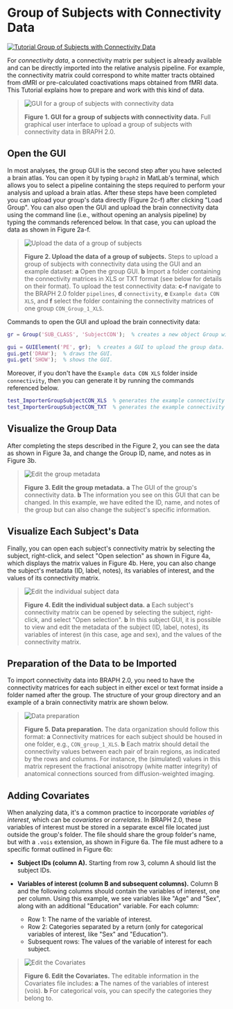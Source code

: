 # Group of Subjects with Connectivity Data

[![Tutorial Group of Subjects with Connectivity Data](https://img.shields.io/badge/PDF-Download-red?style=flat-square&logo=adobe-acrobat-reader)](tut_gr_con.pdf)

For *connectivity data*, a connectivity matrix per subject is already available and can be directly imported into the relative analysis pipeline. For example, the connectivity matrix could correspond to white matter tracts obtained from dMRI or pre-calculated coactivations maps obtained from fMRI data.
This Tutorial explains how to prepare and work with this kind of data.

> ![GUI for a group of subjects with connectivity data](fig01.jpg)
> 
> **Figure 1. GUI for a group of subjects with connectivity data.**
> Full graphical user interface to upload a group of subjects with connectivity data in BRAPH 2.0.

## Open the GUI

In most analyses, the group GUI is the second step after you have selected a brain atlas. You can open it by typing `braph2` in MatLab's terminal, which allows you to select a pipeline containing the steps required to perform your analysis and upload a brain atlas. After these steps have been completed you can upload your group's data directly (Figure 2c-f) after clicking "Load Group". You can also open the GUI and upload the brain connectivity data using the command line (i.e., without opening an analysis pipeline) by typing the commands referenced below. In that case, you can upload the data as shown in Figure 2a-f.

> ![Upload the data of a group of subjects](fig02.jpg)
> 
> **Figure 2. Upload the data of a group of subjects.**
> Steps to upload a group of subjects with connectivity data using the GUI and an example dataset:
> **a** Open the group GUI.
> **b** Import a folder containing the connectivity matrices in XLS or TXT format (see below for details on their format).
> To upload the test connectivity data:
> **c-f** navigate to the BRAPH 2.0 folder `pipelines`, **d** `connectivity`, **e** `Example data CON XLS`, and **f** select the folder containing the connectivity matrices of one group `CON_Group_1_XLS`.

Commands to open the GUI and upload the brain connectivity data:

```matlab
gr = Group('SUB_CLASS', 'SubjectCON');  % creates a new object Group with subjects with connectivity data, i.e., SubjectCON.

gui = GUIElement('PE', gr);  % creates a GUI to upload the group data.
gui.get('DRAW');  % draws the GUI.
gui.get('SHOW');  % shows the GUI.
```

Moreover, if you don't have the `Example data CON XLS` folder inside `connectivity`, then you can generate it by running the commands referenced below.

```matlab
test_ImporterGroupSubjectCON_XLS  % generates the example connectivity XLS data folder.
test_ImporterGroupSubjectCON_TXT  % generates the example connectivity TXT data folder.
```

## Visualize the Group Data

After completing the steps described in the Figure 2, you can see the data as shown in Figure 3a, and change the Group ID, name, and notes as in Figure 3b.

> ![Edit the group metadata](fig03.jpg)
> 
> **Figure 3. Edit the group metadata.** 
> **a** The GUI of the group's connectivity data.
> **b** The information you see on this GUI that can be changed. In this example, we have edited the ID, name, and notes of the group but can also change the subject's specific information.

## Visualize Each Subject's Data

Finally, you can open each subject's connectivity matrix by selecting the subject, right-click, and select "Open selection" as shown in Figure 4a, which displays the matrix values in Figure 4b. Here, you can also change the subject's metadata (ID, label, notes), its variables of interest, and the values of its connectivity matrix.

> ![Edit the individual subject data](fig04.jpg)
> 
> **Figure 4. Edit the individual subject data.** 
> **a** Each subject's connectivity matrix can be opened by selecting the subject, right-click, and select "Open selection".
> **b** In this subject GUI, it is possible to view and edit the metadata of the subject (ID, label, notes), its variables of interest (in this case, age and sex), and the values of the connectivity matrix.

## Preparation of the Data to be Imported

To import connectivity data into BRAPH 2.0, you need to have the connectivity matrices for each subject in either excel or text format inside a folder named after the group. The structure of your group directory and an example of a brain connectivity matrix are shown below.

> ![Data preparation](fig05.jpg)
>
> **Figure 5. Data preparation.**
> The data organization should follow this format:
> **a** Connectivity matrices for each subject should be housed in one folder, e.g., `CON_group_1_XLS`.
> **b** Each matrix should detail the connectivity values between each pair of brain regions, as indicated by the rows and columns. For instance, the (simulated) values in this matrix represent the fractional anisotropy (white matter integrity) of anatomical connections sourced from diffusion-weighted imaging.

## Adding Covariates

When analyzing data, it's a common practice to incorporate *variables of interest*, which can be *covariates* or *correlates*. In BRAPH 2.0, these variables of interest must be stored in a separate excel file located just outside the group's folder. The file should share the group folder's name, but with a `.vois` extension, as shown in Figure 6a. The file must adhere to a specific format outlined in Figure 6b:

- **Subject IDs (column A).** Starting from row 3, column A should list the subject IDs.
  
- **Variables of interest (column B and subsequent columns).** Column B and the following columns should contain the variables of interest, one per column. Using this example, we see variables like "Age" and "Sex", along with an additional "Education" variable. For each column:
  - Row 1: The name of the variable of interest.
  - Row 2: Categories separated by a return (only for categorical variables of interest, like "Sex" and "Education").
  - Subsequent rows: The values of the variable of interest for each subject.

> ![Edit the Covariates](fig06.jpg)
>
> **Figure 6. Edit the Covariates.**
> The editable information in the Covariates file includes:
> **a** The names of the variables of interest (vois).
> **b** For categorical vois, you can specify the categories they belong to.

